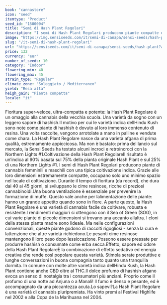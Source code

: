```yaml
---
book: "cannastore"
icon: "seed"
itemtype: "Product"
seed_id: "1500004"
title: "Semi di Hash Plant Regolari"
description: "I semi di Hash Plant Regolari producono piante compatte e robuste con una fioritura molto breve (45 giorni). 90% di geni indica e un effetto rilassante."
image: "https://img.sensiseeds.com/it/semi-di-canapa/sensi-seeds/hash-plant-image.png"
slug: "/it-semi-di-hash-plant-regolari"
url: "https://sensiseeds.com/it/semi-di-canapa/sensi-seeds/hash-plant?a_aid=cannastore"
price: 132
currency: "eur"
number_of_seeds: 10
category: "Indoor"
flowering_min: 40
flowering_max: 45
strain_type: "Regular"
climate_zone: "Soleggiato / Mediterraneo"
yield: "Resa alta"
heigh_gain: "Pianta compatta"
locale: "it"
---
```

Fioritura super-veloce, ultra-compatta e potente: la Hash Plant Regolare è un omaggio alla cannabis della vecchia scuola. Una varietà da sogno con un leggero sapore di hashish.Il motivo per cui le varietà indica dellHindu Kush sono note come piante di hashish è dovuto al loro immenso contenuto di resina. Una volta raccolte, vengono arrotolate a mano in palline e vendute come chara. La Hash Plant Regolare nasce da una varietà afgana di prima qualità, estremamente appiccicosa. Ma non è bastato: prima del lancio sul mercato, la Sensi Seeds ha testato alcuni incroci e retroincroci con la Northern Lights #1.Coltivazione della Hash Plant RegolareIl risultato è un’indica al 90% basata sul 75% della pianta originale Hash Plant e sul 25% di una Northern Lights #1. I semi di Hash Plant Regolari producono piante di cannabis femminili e maschili con una tipica coltivazione indica. Grazie alle loro dimensioni estremamente compatte, occupano solo uno minimo spazio nel locale di coltivazione. Durante il tempo di fioritura (da record), che dura dai 40 ai 45 giorni, si sviluppano le cime resinose, ricche di preziosi cannabinoidi.Una buona ventilazione è essenziale per prevenire la formazione di muffe. Questo vale anche per lalimentazione delle piante: hanno un grande appetito quando sono in fiore. A parte questo, la Hash Plant Regolare è una varietà di cannabis facile da coltivare, robusta e resistente.I rendimenti maggiori si ottengono con il Sea of Green (SOG), in cui varie piante di piccole dimensioni si trovano una accanto allaltra. I cloni della stessa pianta madre sono lideale. Ma nelle configurazioni convenzionali, queste piante godono di raccolti rigogliosi - senza la cura e lattenzione che altre varietà richiedono.Le pesanti cime resinose mantengono il loro peso dopo lessiccazione. Possono essere pressate per produrre hashish o consumate come erba secca.Effetto, sapore ed odore della Hash Plant RegolareÈ la combinazione di effetto sedativo ed energia creativa che rende così popolare questa varietà. Stimola serate produttive e lunghe conversazioni in buona compagnia tanto quanto una tranquilla dormita. In comune con molte altre varietà indica dellHindu Kush, la Hash Plant contiene anche CBD oltre al THC.Il dolce profumo di hashish afgano evoca un senso di nostalgia tra i consumatori più anziani. Proprio come il profumo di una notte ad Anjuna o a Manali! Il fumo è denso e pesante, ed è accompagnato da una piccantezza acuta.Lo sapevi?La Hash Plant Regolare è una varietà di cannabis pluripremiata. Ha vinto premi al Festival Highlife nel 2002 e alla Copa de la Marihuana nel 2004.

